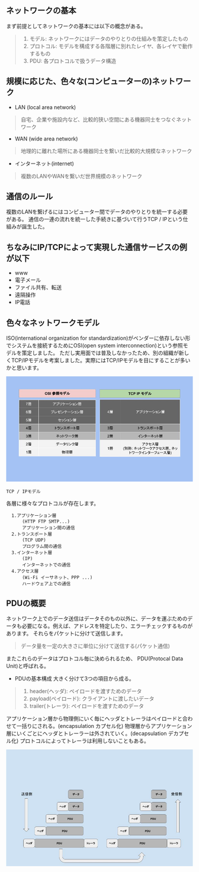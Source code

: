 ## ネットワークの基本
まず前提としてネットワークの基本には以下の概念がある。

>1. モデル: ネットワークにはデータのやりとりの仕組みを策定したもの
>2. プロトコル: モデルを構成する各階層に別れたレイヤ、各レイヤで動作するもの
>3. PDU: 各プロトコルで扱うデータ構造

## 規模に応じた、色々な(コンピューターの)ネットワーク
- LAN (local area network)
> 自宅、企業や施設内など、比較的狭い空間にある機器同士をつなぐネットワーク
- WAN (wide area network)
>地理的に離れた場所にある機器同士を繋いだ比較的大規模なネットワーク
- インターネット(internet)
>複数のLANやWANを繋いだ世界規模のネットワーク

## 通信のルール
複数のLANを繋げるにはコンピューター間でデータのやりとりを統一する必要がある。
通信の一連の流れを統一した手続きに基づいて行うTCP / IPという仕組みが誕生した。

## ちなみにIP/TCPによって実現した通信サービスの例が以下
- www
- 電子メール
- ファイル共有、転送
- 遠隔操作
- IP電話

## 色々なネットワークモデル
ISO(international organization for standardization)がベンダーに依存しない形でシステムを接続するためにOSI(open system interconnection)という参照モデルを策定しました。
ただし実用面では普及しなかったため、別の組織が新しくTCP/IPモデルを考案しました。実際にはTCP/IPモデルを目にすることが多いかと思います。

![画像](image/osi_vs_tcp_ip.jpg)

`TCP / IPモデル`

各層に様々なプロトコルが存在します。

```
  1.アプリケーション層
      (HTTP FTP SMTP...)
      アプリケーション間の通信
  2.トランスポート層
      (TCP UDP)
      プログラム間の通信
  3.インターネット層
      (IP)
      インターネットでの通信
  4.アクセス層
      (Wi-Fi イーサネット、PPP ...)
      ハードウェア上での通信
```

## PDUの概要

ネットワーク上でのデータ送信はデータそのもの以外に、データを運ぶためのデータも必要になる。例えば、アドレスを特定したり、エラーチェックするものがあります。
それらをパケットに分けて送信します。

>データ量を一定の大きさに単位に分けて送信する(パケット通信)

またこれらのデータはプロトコル毎に決められるため、
PDU(Protocal Data Unit)と呼ばれる。

- PDUの基本構成
大きく分けて3つの項目から成る。

>1. header(ヘッダ): ペイロードを渡すためのデータ
>2. payload(ペイロード): クライアントに渡したいデータ
>3. trailer(トレーラ): ペイロードを渡すためのデータ

アプリケーション層から物理側にいく毎にヘッダとトレーラはペイロードと合わせて一括りにされる。(encapsulation カプセル化)
物理層からアプリケーション層にいくごとにヘッダとトレーラーは外されていく。(decapsulation デカプセル化)
プロトコルによってトレーラは利用しないこともある。

![画像](image/PDU.jpg)
